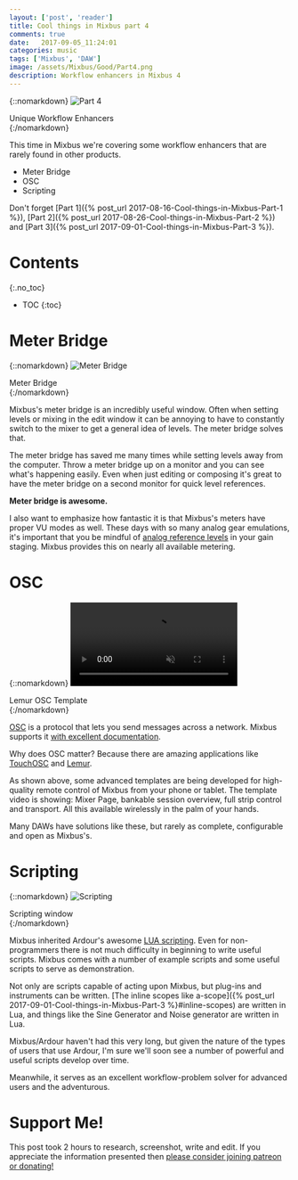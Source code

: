 ```yaml
---
layout: ['post', 'reader']
title: Cool things in Mixbus part 4
comments: true
date:   2017-09-05_11:24:01 
categories: music
tags: ['Mixbus', 'DAW']
image: /assets/Mixbus/Good/Part4.png
description: Workflow enhancers in Mixbus 4
---
```


{::nomarkdown}
  <img src="/assets/Mixbus/Good/Part4.png" alt="Part 4">
  <div class="image-caption">Unique Workflow Enhancers</div>
{:/nomarkdown}

This time in Mixbus we're covering some workflow enhancers that are rarely found in other products.

* Meter Bridge
* OSC
* Scripting

Don't forget [Part 1]({% post_url 2017-08-16-Cool-things-in-Mixbus-Part-1 %}), [Part 2]({% post_url 2017-08-26-Cool-things-in-Mixbus-Part-2 %}) and [Part 3]({% post_url 2017-09-01-Cool-things-in-Mixbus-Part-3 %}).

<!--more-->

# Contents
{:.no_toc}
* TOC
{:toc}

# Meter Bridge

{::nomarkdown}
  <img src="/assets/Mixbus/Good/MeterBridge.png" alt="Meter Bridge">
  <div class="image-caption">Meter Bridge</div>
{:/nomarkdown}

Mixbus's meter bridge is an incredibly useful window. Often when setting levels or mixing in the edit window it can be annoying to have to constantly switch to the mixer to get a general idea of levels. The meter bridge solves that.

The meter bridge has saved me many times while setting levels away from the computer. Throw a meter bridge up on a monitor and you can see what's happening easily. Even when just editing or composing it's great to have the meter bridge on a second monitor for quick level references.

**Meter bridge is awesome.**

I also want to emphasize how fantastic it is that Mixbus's meters have proper VU modes as well. These days with so many analog gear emulations, it's important that you be mindful of [analog reference levels](https://en.wikipedia.org/wiki/DBFS#Analog_levels) in your gain staging. Mixbus provides this on nearly all available metering.

# OSC

{::nomarkdown}
  <video autoplay loop muted class="gifvid">
    <source src="/assets/Mixbus/Good/OSC.mp4" type="video/mp4">
    Your browser does not support the video tag.
  </video>
  <div class="video-caption">Lemur OSC Template</div>
{:/nomarkdown}

[OSC](http://opensoundcontrol.org/introduction-osc) is a protocol that lets you send messages across a network. Mixbus supports it [with excellent documentation](http://manual.ardour.org/using-control-surfaces/controlling-ardour-with-osc/osc-control/).

Why does OSC matter? Because there are amazing applications like [TouchOSC](https://hexler.net/software/touchosc) and [Lemur](https://liine.net/en/products/lemur/).

As shown above, some advanced templates are being developed for high-quality remote control of Mixbus from your phone or tablet. The template video is showing: Mixer Page, bankable session overview, full strip control and transport. All this available wirelessly in the palm of your hands.

Many DAWs have solutions like these, but rarely as complete, configurable and open as Mixbus's.

# Scripting

{::nomarkdown}
  <img src="/assets/Mixbus/Good/Scripting.png" alt="Scripting">
  <div class="image-caption">Scripting window</div>
{:/nomarkdown}

Mixbus inherited Ardour's awesome [LUA scripting](http://manual.ardour.org/lua-scripting/). Even for non-programmers there is not much difficulty in beginning to write useful scripts. Mixbus comes with a number of example scripts and some useful scripts to serve as demonstration.

Not only are scripts capable of acting upon Mixbus, but plug-ins and instruments can be written. [The inline scopes like a-scope]({% post_url 2017-09-01-Cool-things-in-Mixbus-Part-3 %}#inline-scopes) are written in Lua, and things like the Sine Generator and Noise generator are written in Lua.

Mixbus/Ardour haven't had this very long, but given the nature of the types of users that use Ardour, I'm sure we'll soon see a number of powerful and useful scripts develop over time.

Meanwhile, it serves as an excellent workflow-problem solver for advanced users and the adventurous.

# Support Me!

This post took 2 hours to research, screenshot, write and edit. If you appreciate the information presented then <a href="/DonateNow/">please consider joining patreon or donating!</a>






